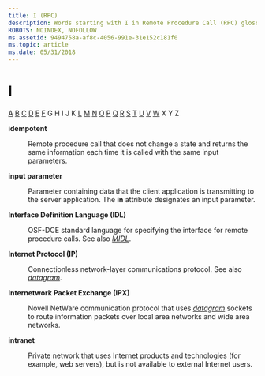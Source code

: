 ```yaml
---
title: I (RPC)
description: Words starting with I in Remote Procedure Call (RPC) glossary.
ROBOTS: NOINDEX, NOFOLLOW
ms.assetid: 9494758a-af8c-4056-991e-31e152c181f0
ms.topic: article
ms.date: 05/31/2018
---
```


# I

[A](a-glos.md) [B](b-glos.md) [C](c-glos.md) [D](d-glos.md) [E](e-glos.md) [F](f-glos.md) G H I J K [L](l-glos.md) [M](m-glos.md) [N](n-glos.md) [O](o-glos.md) [P](p-glos.md) [Q](q.md) [R](r-glos.md) [S](s-glos.md) [T](t-glos.md) [U](u-glos.md) [V](v-glos.md) [W](w-glos.md) X Y Z

<dl> <dt>

<span id="_rpc_idempotent_glos"></span><span id="_RPC_IDEMPOTENT_GLOS"></span>**idempotent**
</dt> <dd>

Remote procedure call that does not change a state and returns the same information each time it is called with the same input parameters.

</dd> <dt>

<span id="_rpc_input_parameter_glos"></span><span id="_RPC_INPUT_PARAMETER_GLOS"></span>**input parameter**
</dt> <dd>

Parameter containing data that the client application is transmitting to the server application. The **in** attribute designates an input parameter.

</dd> <dt>

<span id="_rpc_idl_glos"></span><span id="_RPC_IDL_GLOS"></span>**Interface Definition Language (IDL)**
</dt> <dd>

OSF-DCE standard language for specifying the interface for remote procedure calls. See also [*MIDL*](m-glos.md).

</dd> <dt>

<span id="_rpc_ip_glos"></span><span id="_RPC_IP_GLOS"></span>**Internet Protocol (IP)**
</dt> <dd>

Connectionless network-layer communications protocol. See also [*datagram*](d-glos.md).

</dd> <dt>

<span id="_rpc_ipx_glos"></span><span id="_RPC_IPX_GLOS"></span>**Internetwork Packet Exchange (IPX)**
</dt> <dd>

Novell NetWare communication protocol that uses [*datagram*](d-glos.md) sockets to route information packets over local area networks and wide area networks.

</dd> <dt>

<span id="_rpc_intranet_glos"></span><span id="_RPC_INTRANET_GLOS"></span>**intranet**
</dt> <dd>

Private network that uses Internet products and technologies (for example, web servers), but is not available to external Internet users.

</dd> </dl>

 

 




